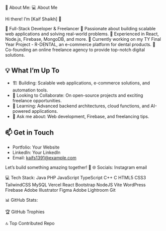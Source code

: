 💫 About Me:
💻 About Me

Hi there! I’m [Kaif Shaikh] 👋

🚀 Full-Stack Developer & Freelancer
🔹 Passionate about building scalable web applications and solving real-world problems.
🔹 Experienced in React, Node.js, Firebase, MongoDB, and more.
🔹 Currently working on my TY Final Year Project - R-DENTAL, an e-commerce platform for dental products.
🔹 Co-founding an online freelance agency to provide top-notch digital solutions.

## 💡 What I’m Up To

- 🏗 Building: Scalable web applications, e-commerce solutions, and automation tools.
- 🤝 Looking to Collaborate: On open-source projects and exciting freelance opportunities.
- 🧠 Learning: Advanced backend architectures, cloud functions, and AI-powered applications.
- 💬 Ask me about: Web development, Firebase, and freelancing tips.

## 📫 Get in Touch

- Portfolio: Your Website
- LinkedIn: Your LinkedIn
- Email: kaifs1391@example.com

Let’s build something amazing together! 🚀
🌐 Socials:
Instagram email

💻 Tech Stack:
Java PHP JavaScript TypeScript C++ C HTML5 CSS3 TailwindCSS MySQL Vercel React Bootstrap NodeJS Vite WordPress Firebase Adobe Illustrator Figma Adobe Lightroom Git

📊 GitHub Stats:






🏆 GitHub Trophies


🔝 Top Contributed Repo
